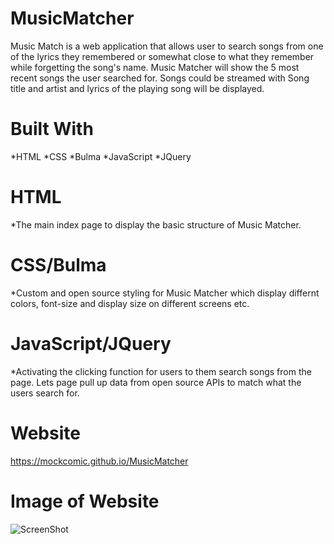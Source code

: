 # MusicMatcher
Music Match is a web application that allows user to search songs from one of the lyrics they remembered or somewhat close to what they remember while forgetting the song's name. Music Matcher will show the 5 most recent songs the user searched for. Songs could be streamed with Song title and artist and lyrics of the playing song will be displayed.


# Built With
*HTML
*CSS
*Bulma
*JavaScript
*JQuery


# HTML
*The main index page to display the basic structure of Music Matcher.


# CSS/Bulma
*Custom and open source styling for Music Matcher which display differnt colors, font-size and display size on different screens etc.


# JavaScript/JQuery
*Activating the clicking function for users to them search songs from the page. Lets page pull up data from open source APIs to match what the users search for.


# Website
https://mockcomic.github.io/MusicMatcher


# Image of Website
![ScreenShot](https://)
